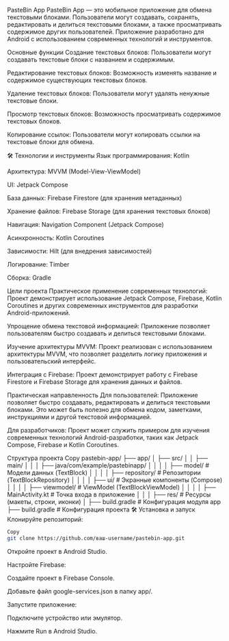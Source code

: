 PasteBin App
PasteBin App — это мобильное приложение для обмена текстовыми блоками. Пользователи могут создавать, сохранять, редактировать и делиться текстовыми блоками, а также просматривать содержимое других пользователей. Приложение разработано для Android с использованием современных технологий и инструментов.

Основные функции
Создание текстовых блоков: Пользователи могут создавать текстовые блоки с названием и содержимым.

Редактирование текстовых блоков: Возможность изменять название и содержимое существующих текстовых блоков.

Удаление текстовых блоков: Пользователи могут удалять ненужные текстовые блоки.

Просмотр текстовых блоков: Возможность просматривать содержимое текстовых блоков.

Копирование ссылок: Пользователи могут копировать ссылки на текстовые блоки для обмена.

🛠 Технологии и инструменты
Язык программирования: Kotlin

Архитектура: MVVM (Model-View-ViewModel)

UI: Jetpack Compose

База данных: Firebase Firestore (для хранения метаданных)

Хранение файлов: Firebase Storage (для хранения текстовых блоков)

Навигация: Navigation Component (Jetpack Compose)

Асинхронность: Kotlin Coroutines

Зависимости: Hilt (для внедрения зависимостей)

Логирование: Timber

Сборка: Gradle

Цели проекта
Практическое применение современных технологий: Проект демонстрирует использование Jetpack Compose, Firebase, Kotlin Coroutines и других современных инструментов для разработки Android-приложений.

Упрощение обмена текстовой информацией: Приложение позволяет пользователям быстро создавать и делиться текстовыми блоками.

Изучение архитектуры MVVM: Проект реализован с использованием архитектуры MVVM, что позволяет разделить логику приложения и пользовательский интерфейс.

Интеграция с Firebase: Проект демонстрирует работу с Firebase Firestore и Firebase Storage для хранения данных и файлов.

Практическая направленность
Для пользователей: Приложение позволяет быстро создавать, редактировать и делиться текстовыми блоками. Это может быть полезно для обмена кодом, заметками, инструкциями и другой текстовой информацией.

Для разработчиков: Проект может служить примером для изучения современных технологий Android-разработки, таких как Jetpack Compose, Firebase и Kotlin Coroutines.

Структура проекта
Copy
pastebin-app/
├── app/
│   ├── src/
│   │   ├── main/
│   │   │   ├── java/com/example/pastebinapp/
│   │   │   │   ├── model/          # Модели данных (TextBlock)
│   │   │   │   ├── repository/     # Репозитории (TextBlockRepository)
│   │   │   │   ├── ui/             # Экранные компоненты (Compose)
│   │   │   │   ├── viewmodel/      # ViewModel (TextBlockViewModel)
│   │   │   │   ├── MainActivity.kt # Точка входа в приложение
│   │   │   ├── res/                # Ресурсы (макеты, строки, иконки)
│   ├── build.gradle                # Конфигурация модуля app
├── build.gradle                    # Конфигурация проекта
🛠 Установка и запуск
Клонируйте репозиторий:

```bash
Copy
git clone https://github.com/ваш-username/pastebin-app.git
```
Откройте проект в Android Studio.

Настройте Firebase:

Создайте проект в Firebase Console.

Добавьте файл google-services.json в папку app/.

Запустите приложение:

Подключите устройство или эмулятор.

Нажмите Run в Android Studio.
